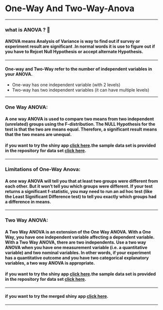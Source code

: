 # One-Way And Two-Way-Anova
___
###  what is ANOVA ?  :thinking:

#### ANOVA means Analysis of Variance is way to find out if survey or experiment result are significant .In normal words it is use to figure out if you have to Rejcet Null Hypothesis or accept alternate Hypothesis.

___
#### One-way and  Two-Way refer to the number of independent variables in your ANOVA.
- One-way has one independent variable (with 2 levels)
- Two-way has two independent variables (it can have multiple levels) 

___

### One Way ANOVA:

#### A one way ANOVA is used to compare two means from two independent (unrelated) groups using the F-distribution. The NULL Hypothesis for the test is that the two  are means equal. Therefore, a significant result means that the two means are unequal.

#### if you want to try the shiny app [click here](https://krutikshah.shinyapps.io/Shiny_App_One-Way_Anova/).the sample data set is provided in the repository for data set [click here](https://github.com/aniketroy997/One-Way-Two-Way-Anova/blob/main/One-Way%20Anova/One-Way(Rp).csv). 
___
### Limitations of One-Way Anova:

#### A one way ANOVA will tell you that at least two groups were different from each other. But it won’t tell you which groups were different. If your test returns a significant f-statistic, you may need to run an ad hoc test (like the Least Significant Difference test) to tell you exactly which groups had a difference in means.
___
### Two Way ANOVA:

#### A Two Way ANOVA is an extension of the One Way ANOVA. With a One Way, you have one independent variable affecting a dependent variable. With a Two Way ANOVA, there are two independents. Use a two way ANOVA when you have one measurement variable (i.e. a quantitative variable) and two nominal variables. In other words, if your experiment has a quantitative outcome and you have two categorical explanatory variables, a two way ANOVA is appropriate.

#### if you want to try the shiny app [click here](https://krutikshah.shinyapps.io/Shiny_App_Two-Way_Anova/).the sample data set is provided in the repository for data set [click here](https://github.com/aniketroy997/One-Way-Two-Way-Anova/blob/main/Two-Way%20Anova/moth.csv). 
___

#### if you want to try the merged shiny app [click here](https://krutikshah.shinyapps.io/One-Way_and_Two-Way_Anova_Shinny_App/).

___
